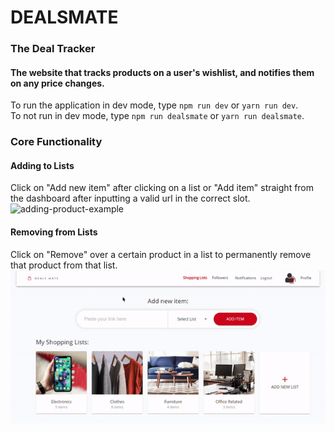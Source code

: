 # DEALSMATE

### The Deal Tracker

#### The website that tracks products on a user's wishlist, and notifies them on any price changes.

To run the application in dev mode, type `npm run dev` or `yarn run dev`.\
To not run in dev mode, type `npm run dealsmate` or `yarn run dealsmate`.

### Core Functionality

#### Adding to Lists

Click on "Add new item" after clicking on a list or "Add item" straight from the dashboard after inputting
a valid url in the correct slot.\
![adding-product-example](./readme_assets/add_item_from_list.gif)

#### Removing from Lists

Click on "Remove" over a certain product in a list to permanently remove that product from that list.\
![remove-product-example](./readme_assets/delete_product_example.gif)
